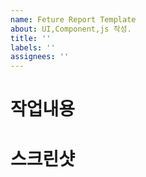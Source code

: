 ```yaml
---
name: Feture Report Template
about: UI,Component,js 작성.
title: ''
labels: ''
assignees: ''
---
```


# 작업내용

# 스크린샷





